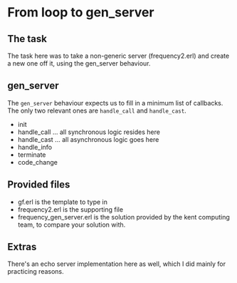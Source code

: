 # From loop to gen_server

## The task

The task here was to take a non-generic server (frequency2.erl) and create a new one off it, using the gen_server behaviour.

## gen_server

The `gen_server` behaviour expects us to fill in a minimum list of callbacks. The only two relevant ones are `handle_call` and `handle_cast`.

* init
* handle_call ... all synchronous logic resides here
* handle_cast ... all asynchronous logic goes here
* handle_info
* terminate
* code_change

## Provided files

* gf.erl is the template to type in
* frequency2.erl is the supporting file
* frequency_gen_server.erl is the solution provided by the kent computing team, to compare your solution with.

## Extras

There's an echo server implementation here as well, which I did mainly for practicing reasons.

